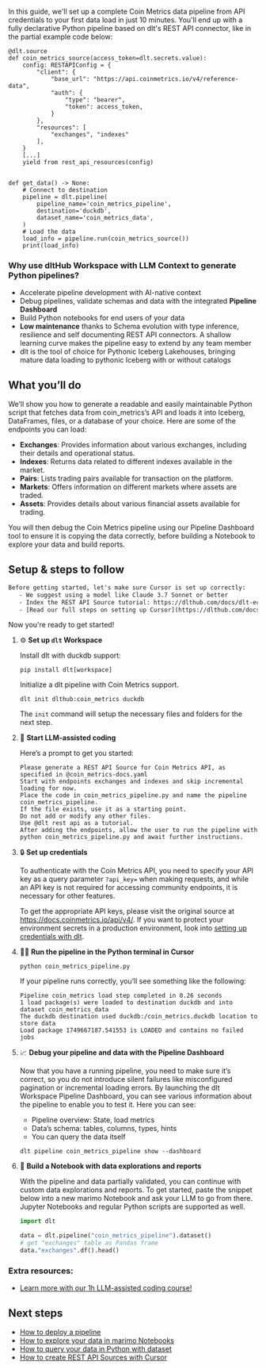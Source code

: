 In this guide, we'll set up a complete Coin Metrics data pipeline from API credentials to your first data load in just 10 minutes. You'll end up with a fully declarative Python pipeline based on dlt's REST API connector, like in the partial example code below:

```python-outcome
@dlt.source
def coin_metrics_source(access_token=dlt.secrets.value):
    config: RESTAPIConfig = {
        "client": {
            "base_url": "https://api.coinmetrics.io/v4/reference-data",
            "auth": {
                "type": "bearer",
                "token": access_token,
            }
        },
        "resources": [
            "exchanges", "indexes"
        ],
    }
    [...]
    yield from rest_api_resources(config)


def get_data() -> None:
    # Connect to destination
    pipeline = dlt.pipeline(
        pipeline_name='coin_metrics_pipeline',
        destination='duckdb',
        dataset_name='coin_metrics_data', 
    )
    # Load the data
    load_info = pipeline.run(coin_metrics_source())
    print(load_info) 
```

### Why use dltHub Workspace with LLM Context to generate Python pipelines?

- Accelerate pipeline development with AI-native context
- Debug pipelines, validate schemas and data with the integrated **Pipeline Dashboard**
- Build Python notebooks for end users of your data
- **Low maintenance** thanks to Schema evolution with type inference, resilience and self documenting REST API connectors. A shallow learning curve makes the pipeline easy to extend by any team member
- dlt is the tool of choice for Pythonic Iceberg Lakehouses, bringing mature data loading to pythonic Iceberg with or without catalogs

## What you’ll do

We’ll show you how to generate a readable and easily maintainable Python script that fetches data from coin_metrics’s API and loads it into Iceberg, DataFrames, files, or a database of your choice. Here are some of the endpoints you can load:

- **Exchanges**: Provides information about various exchanges, including their details and operational status.
- **Indexes**: Returns data related to different indexes available in the market.
- **Pairs**: Lists trading pairs available for transaction on the platform.
- **Markets**: Offers information on different markets where assets are traded.
- **Assets**: Provides details about various financial assets available for trading.

You will then debug the Coin Metrics pipeline using our Pipeline Dashboard tool to ensure it is copying the data correctly, before building a Notebook to explore your data and build reports.

## Setup & steps to follow

```default
Before getting started, let's make sure Cursor is set up correctly:
   - We suggest using a model like Claude 3.7 Sonnet or better
   - Index the REST API Source tutorial: https://dlthub.com/docs/dlt-ecosystem/verified-sources/rest_api/ and add it to context as **@dlt rest api**
   - [Read our full steps on setting up Cursor](https://dlthub.com/docs/dlt-ecosystem/llm-tooling/cursor-restapi#23-configuring-cursor-with-documentation)
```

Now you're ready to get started!

1. ⚙️ **Set up `dlt` Workspace**
    
    Install dlt with duckdb support:
    ```shell
    pip install dlt[workspace]
    ```

    Initialize a dlt pipeline with Coin Metrics support.
    ```shell
    dlt init dlthub:coin_metrics duckdb
    ```

    The `init` command will setup the necessary files and folders for the next step.
    
2. 🤠 **Start LLM-assisted coding**
    
    Here’s a prompt to get you started:
    
    ```prompt
    Please generate a REST API Source for Coin Metrics API, as specified in @coin_metrics-docs.yaml 
    Start with endpoints exchanges and indexes and skip incremental loading for now. 
    Place the code in coin_metrics_pipeline.py and name the pipeline coin_metrics_pipeline. 
    If the file exists, use it as a starting point. 
    Do not add or modify any other files. 
    Use @dlt rest api as a tutorial. 
    After adding the endpoints, allow the user to run the pipeline with python coin_metrics_pipeline.py and await further instructions.
    ```

    
3. 🔒 **Set up credentials** 
    
    To authenticate with the Coin Metrics API, you need to specify your API key as a query parameter `?api_key=` when making requests, and while an API key is not required for accessing community endpoints, it is necessary for other features.
    
    To get the appropriate API keys, please visit the original source at https://docs.coinmetrics.io/api/v4/.
    If you want to protect your environment secrets in a production environment, look into [setting up credentials with dlt](https://dlthub.com/docs/walkthroughs/add_credentials).
    
4. 🏃‍♀️ **Run the pipeline in the Python terminal in Cursor**
    
    ```shell
    python coin_metrics_pipeline.py
    ```
    
    If your pipeline runs correctly, you’ll see something like the following:
    
    ```shell
    Pipeline coin_metrics load step completed in 0.26 seconds
    1 load package(s) were loaded to destination duckdb and into dataset coin_metrics_data
    The duckdb destination used duckdb:/coin_metrics.duckdb location to store data
    Load package 1749667187.541553 is LOADED and contains no failed jobs
    ```
    
5. 📈 **Debug your pipeline and data with the Pipeline Dashboard**

    Now that you have a running pipeline, you need to make sure it’s correct, so you do not introduce silent failures like misconfigured pagination or incremental loading errors. By launching the dlt Workspace Pipeline Dashboard, you can see various information about the pipeline to enable you to test it. Here you can see:
    - Pipeline overview: State, load metrics
    - Data’s schema: tables, columns, types, hints
    - You can query the data itself
    
    ```shell
    dlt pipeline coin_metrics_pipeline show --dashboard
    ```
    
6. 🐍 **Build a Notebook with data explorations and reports**

    With the pipeline and data partially validated, you can continue with custom data explorations and reports. To get started, paste the snippet below into a new marimo Notebook and ask your LLM to go from there. Jupyter Notebooks and regular Python scripts are supported as well.

    
    ```python
    import dlt

   data = dlt.pipeline("coin_metrics_pipeline").dataset()
   # get "exchanges" table as Pandas frame
   data."exchanges".df().head()
    ```

### Extra resources:

- [Learn more with our 1h LLM-assisted coding course!](https://www.youtube.com/watch?v=GGid70rnJuM)

## Next steps

- [How to deploy a pipeline](https://dlthub.com/docs/walkthroughs/deploy-a-pipeline)
- [How to explore your data in marimo Notebooks](https://dlthub.com/docs/general-usage/dataset-access/marimo)
- [How to query your data in Python with dataset](https://dlthub.com/docs/general-usage/dataset-access/dataset)
- [How to create REST API Sources with Cursor](https://dlthub.com/docs/dlt-ecosystem/llm-tooling/cursor-restapi)